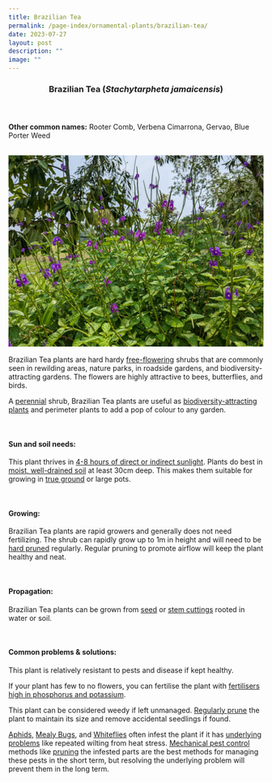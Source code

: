 ```yaml
---
title: Brazilian Tea
permalink: /page-index/ornamental-plants/brazilian-tea/
date: 2023-07-27
layout: post
description: ""
image: ""
---
```

<header> 
	<h3>Brazilian Tea (<em>Stachytarpheta jamaicensis</em>)</h3> 
</header> 
 
<section> 
	<p><strong>Other common names:</strong> Rooter Comb, Verbena Cimarrona, Gervao, Blue Porter Weed</p> 
	<br> 
</section> 
 
<section>
	<img title="A brazilian Tea bush. Photo by Jacqueline Chua." src="/images/Plants/brazilliantea_jacquelinechua.jpg">
	<p>Brazilian Tea plants are hard hardy <a href="/learn-more-about-gardening/glossary/#f/">free-flowering</a> shrubs that are commonly seen in rewilding areas, nature parks, in roadside gardens, and biodiversity-attracting gardens. The flowers are highly attractive to bees, butterflies, and birds.</p>
	<p>A <a href="/learn-more-about-gardening/glossary/#p/">perennial</a> shrub, Brazilian Tea plants are useful as <a href="/page-index/glossary/biodiversity-attracting-plants/">biodiversity-attracting plants</a> and perimeter plants to add a pop of colour to any garden.</p>
	 <br> 
</section> 
 
<section> 
  <h4>Sun and soil needs:</h4> 
   <p>This plant thrives in <a href="/page-index/horticulture-techniques/gauging-light/">4-8 hours of direct or indirect sunlight</a>. Plants do best in <a href="/page-index/horticulture-techniques/soil/">moist, well-drained soil</a> at least 30cm deep. This makes them suitable for growing in <a href="/page-index/horticulture-techniques/true-ground/">true ground</a> or large pots.</p> 
	<br>
</section>

<section> 
  <h4>Growing:</h4> 
	<p>Brazilian Tea plants are rapid growers and generally does not need fertilizing. The shrub can rapidly grow up to 1m in height and will need to be <a href="/page-index/horticulture-techniques/pruning/">hard pruned</a> regularly. Regular pruning to promote airflow will keep the plant healthy and neat.</p> 
	<br> 
</section> 

<section> 
  <h4>Propagation:</h4> 
	<p>Brazilian Tea plants can be grown from <a href="/page-index/horticulture-techniques/propagating-by-seed/">seed</a> or <a href="/page-index/horticulture-techniques/propagating-by-cuttings/">stem cuttings</a> rooted in water or soil.</p> 
	<br> 
</section> 
 
<section> 
  <h4>Common problems &amp; solutions:</h4> 
	<p>This plant is relatively resistant to pests and disease if kept healthy.</p>
	<p>If your plant has few to no flowers, you can fertilise the plant with <a href="/page-index/horticulture-techniques/fertilising/">fertilisers high in phosphorus and potassium</a>.</p>
	<p>This plant can be considered weedy if left unmanaged. <a href="/page-index/horticulture-techniques/pruning/">Regularly prune</a> the plant to maintain its size and remove accidental seedlings if found.</p>
<p><a href="/page-index/pests/aphids/">Aphids</a>, <a href="/page-index/pests/mealy-bugs/">Mealy Bugs</a>, and <a href="/page-index/pests/whiteflies/">Whiteflies</a> often infest the plant if it has <a href="/learn-more-about-gardening/plant-problems/">underlying problems</a> like repeated wilting from heat stress. <a href="/horticulture-techniques/pest-control/">Mechanical pest control</a> methods like <a href="/page-index/horticulture-techniques/pruning/">pruning</a> the infested parts are the best methods for managing these pests in the short term, but resolving the underlying problem will prevent them in the long term.</p>
	<br> 
</section>